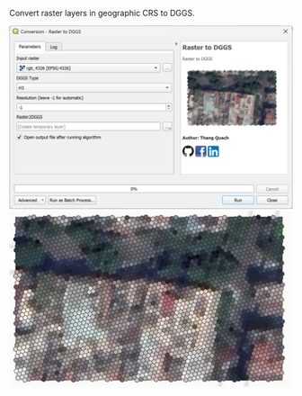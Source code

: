 Convert raster layers in geographic CRS to DGGS.
<div align="center">
  <img src="https://raw.githubusercontent.com/opengeoshub/vgridtools/main/images/readme/raster2dggs.png">
</div>

<div align="center">
  <img src="https://raw.githubusercontent.com/opengeoshub/vgridtools/main/images/readme/raster2dggs_h3.png">
</div>

